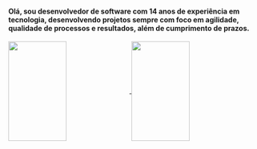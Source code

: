 #### Olá, sou desenvolvedor de software com 14 anos de experiência em tecnologia, desenvolvendo projetos sempre com foco em agilidade, qualidade de processos e resultados, além de cumprimento de prazos. 

<a href="https://github.com/joshuamaia">
  <img style="width: 48%; height: 200px; margin: 0" align="center" src="https://github-readme-stats.vercel.app/api?username=joshuamaia&show_icons=true&theme=tokyonight" />
</a>
<a href="https://github.com/joshuamaia">
  <img style="width: 48%; height: 200px; margin: 0" align="center" src="https://github-readme-stats.vercel.app/api/top-langs/?username=joshuamaia&layout=compact&theme=tokyonight" />
</a>








